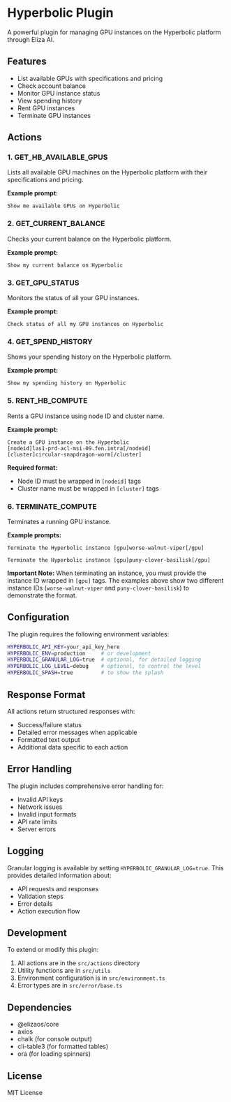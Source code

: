 # Hyperbolic Plugin

A powerful plugin for managing GPU instances on the Hyperbolic platform through Eliza AI.

## Features

- List available GPUs with specifications and pricing
- Check account balance
- Monitor GPU instance status
- View spending history
- Rent GPU instances
- Terminate GPU instances

## Actions

### 1. GET_HB_AVAILABLE_GPUS

Lists all available GPU machines on the Hyperbolic platform with their specifications and pricing.

**Example prompt:**

```
Show me available GPUs on Hyperbolic
```

### 2. GET_CURRENT_BALANCE

Checks your current balance on the Hyperbolic platform.

**Example prompt:**

```
Show my current balance on Hyperbolic
```

### 3. GET_GPU_STATUS

Monitors the status of all your GPU instances.

**Example prompt:**

```
Check status of all my GPU instances on Hyperbolic
```

### 4. GET_SPEND_HISTORY

Shows your spending history on the Hyperbolic platform.

**Example prompt:**

```
Show my spending history on Hyperbolic
```

### 5. RENT_HB_COMPUTE

Rents a GPU instance using node ID and cluster name.

**Example prompt:**

```
Create a GPU instance on the Hyperbolic
[nodeid]las1-prd-acl-msi-09.fen.intra[/nodeid]
[cluster]circular-snapdragon-worm[/cluster]
```

**Required format:**

- Node ID must be wrapped in `[nodeid]` tags
- Cluster name must be wrapped in `[cluster]` tags

### 6. TERMINATE_COMPUTE

Terminates a running GPU instance.

**Example prompts:**

```
Terminate the Hyperbolic instance [gpu]worse-walnut-viper[/gpu]
```

```
Terminate the Hyperbolic instance [gpu]puny-clover-basilisk[/gpu]
```

**Important Note:** When terminating an instance, you must provide the instance ID wrapped in `[gpu]` tags. The examples above show two different instance IDs (`worse-walnut-viper` and `puny-clover-basilisk`) to demonstrate the format.

## Configuration

The plugin requires the following environment variables:

```bash
HYPERBOLIC_API_KEY=your_api_key_here
HYPERBOLIC_ENV=production     # or development
HYPERBOLIC_GRANULAR_LOG=true  # optional, for detailed logging
HYPERBOLIC_LOG_LEVEL=debug    # optional, to control the level
HYPERBOLIC_SPASH=true         # to show the splash
```

## Response Format

All actions return structured responses with:

- Success/failure status
- Detailed error messages when applicable
- Formatted text output
- Additional data specific to each action

## Error Handling

The plugin includes comprehensive error handling for:

- Invalid API keys
- Network issues
- Invalid input formats
- API rate limits
- Server errors

## Logging

Granular logging is available by setting `HYPERBOLIC_GRANULAR_LOG=true`. This provides detailed information about:

- API requests and responses
- Validation steps
- Error details
- Action execution flow

## Development

To extend or modify this plugin:

1. All actions are in the `src/actions` directory
2. Utility functions are in `src/utils`
3. Environment configuration is in `src/environment.ts`
4. Error types are in `src/error/base.ts`

## Dependencies

- @elizaos/core
- axios
- chalk (for console output)
- cli-table3 (for formatted tables)
- ora (for loading spinners)

## License

MIT License
